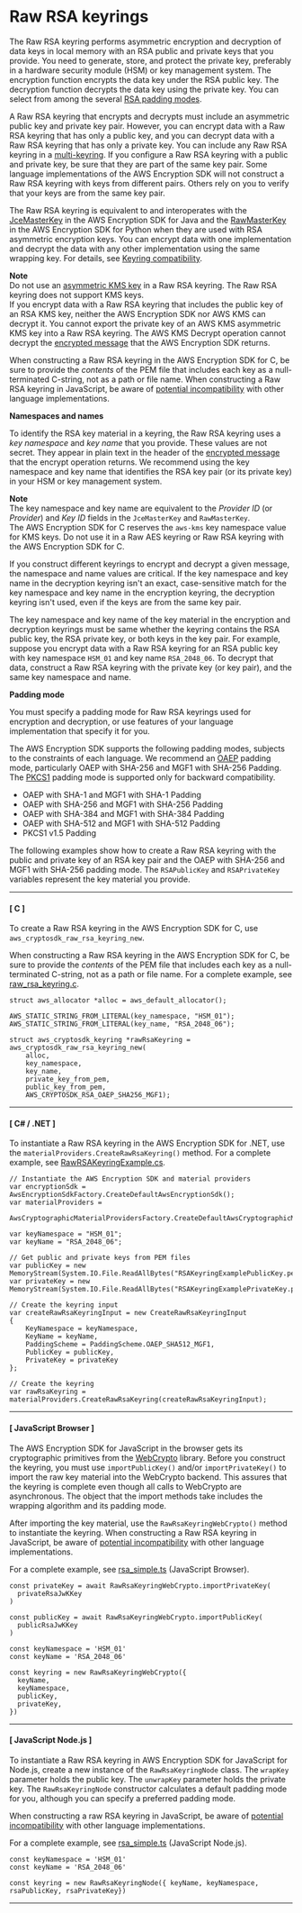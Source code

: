 # Raw RSA keyrings<a name="use-raw-rsa-keyring"></a>

The Raw RSA keyring performs asymmetric encryption and decryption of data keys in local memory with an RSA public and private keys that you provide\. You need to generate, store, and protect the private key, preferably in a hardware security module \(HSM\) or key management system\. The encryption function encrypts the data key under the RSA public key\. The decryption function decrypts the data key using the private key\. You can select from among the several [RSA padding modes](https://github.com/aws/aws-encryption-sdk-c/blob/master/include/aws/cryptosdk/cipher.h)\.

A Raw RSA keyring that encrypts and decrypts must include an asymmetric public key and private key pair\. However, you can encrypt data with a Raw RSA keyring that has only a public key, and you can decrypt data with a Raw RSA keyring that has only a private key\. You can include any Raw RSA keyring in a [multi\-keyring](use-multi-keyring.md)\. If you configure a Raw RSA keyring with a public and private key, be sure that they are part of the same key pair\. Some language implementations of the AWS Encryption SDK will not construct a Raw RSA keyring with keys from different pairs\. Others rely on you to verify that your keys are from the same key pair\.

 The Raw RSA keyring is equivalent to and interoperates with the [JceMasterKey](https://aws.github.io/aws-encryption-sdk-java/com/amazonaws/encryptionsdk/jce/JceMasterKey.html) in the AWS Encryption SDK for Java and the [RawMasterKey](https://aws-encryption-sdk-python.readthedocs.io/en/latest/generated/aws_encryption_sdk.key_providers.raw.html#aws_encryption_sdk.key_providers.raw.RawMasterKey) in the AWS Encryption SDK for Python when they are used with RSA asymmetric encryption keys\. You can encrypt data with one implementation and decrypt the data with any other implementation using the same wrapping key\. For details, see [Keyring compatibility](keyring-compatibility.md)\.

**Note**  
Do not use an [asymmetric KMS key](https://docs.aws.amazon.com/kms/latest/developerguide/symm-asymm-concepts.html#asymmetric-cmks) in a Raw RSA keyring\. The Raw RSA keyring does not support KMS keys\.  
If you encrypt data with a Raw RSA keyring that includes the public key of an RSA KMS key, neither the AWS Encryption SDK nor AWS KMS can decrypt it\. You cannot export the private key of an AWS KMS asymmetric KMS key into a Raw RSA keyring\. The AWS KMS Decrypt operation cannot decrypt the [encrypted message](concepts.md#message) that the AWS Encryption SDK returns\.

When constructing a Raw RSA keyring in the AWS Encryption SDK for C, be sure to provide the *contents* of the PEM file that includes each key as a null\-terminated C\-string, not as a path or file name\. When constructing a Raw RSA keyring in JavaScript, be aware of [potential incompatibility](javascript-compatibility.md) with other language implementations\.

**Namespaces and names**

To identify the RSA key material in a keyring, the Raw RSA keyring uses a *key namespace* and *key name* that you provide\. These values are not secret\. They appear in plain text in the header of the [encrypted message](concepts.md#message) that the encrypt operation returns\. We recommend using the key namespace and key name that identifies the RSA key pair \(or its private key\) in your HSM or key management system\.

**Note**  
The key namespace and key name are equivalent to the *Provider ID* \(or *Provider*\) and *Key ID* fields in the `JceMasterKey` and `RawMasterKey`\.   
The AWS Encryption SDK for C reserves the `aws-kms` key namespace value for KMS keys\. Do not use it in a Raw AES keyring or Raw RSA keyring with the AWS Encryption SDK for C\.

If you construct different keyrings to encrypt and decrypt a given message, the namespace and name values are critical\. If the key namespace and key name in the decryption keyring isn't an exact, case\-sensitive match for the key namespace and key name in the encryption keyring, the decryption keyring isn't used, even if the keys are from the same key pair\.

The key namespace and key name of the key material in the encryption and decryption keyrings must be same whether the keyring contains the RSA public key, the RSA private key, or both keys in the key pair\. For example, suppose you encrypt data with a Raw RSA keyring for an RSA public key with key namespace `HSM_01` and key name `RSA_2048_06`\. To decrypt that data, construct a Raw RSA keyring with the private key \(or key pair\), and the same key namespace and name\.

**Padding mode**

You must specify a padding mode for Raw RSA keyrings used for encryption and decryption, or use features of your language implementation that specify it for you\.

The AWS Encryption SDK supports the following padding modes, subjects to the constraints of each language\. We recommend an [OAEP](https://tools.ietf.org/html/rfc8017#section-7.1) padding mode, particularly OAEP with SHA\-256 and MGF1 with SHA\-256 Padding\. The [PKCS1](https://tools.ietf.org/html/rfc8017#section-7.2) padding mode is supported only for backward compatibility\.
+ OAEP with SHA\-1 and MGF1 with SHA\-1 Padding
+ OAEP with SHA\-256 and MGF1 with SHA\-256 Padding
+ OAEP with SHA\-384 and MGF1 with SHA\-384 Padding
+ OAEP with SHA\-512 and MGF1 with SHA\-512 Padding
+ PKCS1 v1\.5 Padding 

The following examples show how to create a Raw RSA keyring with the public and private key of an RSA key pair and the OAEP with SHA\-256 and MGF1 with SHA\-256 padding mode\. The `RSAPublicKey` and `RSAPrivateKey` variables represent the key material you provide\.

------
#### [ C ]

To create a Raw RSA keyring in the AWS Encryption SDK for C, use `aws_cryptosdk_raw_rsa_keyring_new`\. 

When constructing a Raw RSA keyring in the AWS Encryption SDK for C, be sure to provide the *contents* of the PEM file that includes each key as a null\-terminated C\-string, not as a path or file name\. For a complete example, see [raw\_rsa\_keyring\.c](https://github.com/aws/aws-encryption-sdk-c/blob/master/examples/raw_rsa_keyring.c)\.

```
struct aws_allocator *alloc = aws_default_allocator();

AWS_STATIC_STRING_FROM_LITERAL(key_namespace, "HSM_01");
AWS_STATIC_STRING_FROM_LITERAL(key_name, "RSA_2048_06");

struct aws_cryptosdk_keyring *rawRsaKeyring = aws_cryptosdk_raw_rsa_keyring_new(
    alloc,
    key_namespace,
    key_name,
    private_key_from_pem,
    public_key_from_pem,
    AWS_CRYPTOSDK_RSA_OAEP_SHA256_MGF1);
```

------
#### [ C\# / \.NET ]

To instantiate a Raw RSA keyring in the AWS Encryption SDK for \.NET, use the `materialProviders.CreateRawRsaKeyring()` method\. For a complete example, see [RawRSAKeyringExample\.cs](https://github.com/aws/aws-encryption-sdk-dafny/blob/mainline/aws-encryption-sdk-net/Examples/Keyring/RawRSAKeyringExample.cs)\.

```
// Instantiate the AWS Encryption SDK and material providers
var encryptionSdk = AwsEncryptionSdkFactory.CreateDefaultAwsEncryptionSdk();
var materialProviders =
    AwsCryptographicMaterialProvidersFactory.CreateDefaultAwsCryptographicMaterialProviders();

var keyNamespace = "HSM_01";
var keyName = "RSA_2048_06";

// Get public and private keys from PEM files
var publicKey = new MemoryStream(System.IO.File.ReadAllBytes("RSAKeyringExamplePublicKey.pem"));
var privateKey = new MemoryStream(System.IO.File.ReadAllBytes("RSAKeyringExamplePrivateKey.pem"));

// Create the keyring input
var createRawRsaKeyringInput = new CreateRawRsaKeyringInput
{
    KeyNamespace = keyNamespace,
    KeyName = keyName,
    PaddingScheme = PaddingScheme.OAEP_SHA512_MGF1,
    PublicKey = publicKey,
    PrivateKey = privateKey
};

// Create the keyring
var rawRsaKeyring = materialProviders.CreateRawRsaKeyring(createRawRsaKeyringInput);
```

------
#### [ JavaScript Browser ]

The AWS Encryption SDK for JavaScript in the browser gets its cryptographic primitives from the [WebCrypto](https://developer.mozilla.org/en-US/docs/Web/API/Web_Crypto_API) library\. Before you construct the keyring, you must use `importPublicKey()` and/or `importPrivateKey()` to import the raw key material into the WebCrypto backend\. This assures that the keyring is complete even though all calls to WebCrypto are asynchronous\. The object that the import methods take includes the wrapping algorithm and its padding mode\.

After importing the key material, use the `RawRsaKeyringWebCrypto()` method to instantiate the keyring\. When constructing a Raw RSA keyring in JavaScript, be aware of [potential incompatibility](javascript-compatibility.md) with other language implementations\.

For a complete example, see [rsa\_simple\.ts](https://github.com/aws/aws-encryption-sdk-javascript/blob/master/modules/example-browser/src/rsa_simple.ts) \(JavaScript Browser\)\.

```
const privateKey = await RawRsaKeyringWebCrypto.importPrivateKey(
  privateRsaJwKKey
)

const publicKey = await RawRsaKeyringWebCrypto.importPublicKey(
  publicRsaJwKKey
)

const keyNamespace = 'HSM_01'
const keyName = 'RSA_2048_06'

const keyring = new RawRsaKeyringWebCrypto({
  keyName,
  keyNamespace,
  publicKey,
  privateKey,
})
```

------
#### [ JavaScript Node\.js ]

To instantiate a Raw RSA keyring in AWS Encryption SDK for JavaScript for Node\.js, create a new instance of the `RawRsaKeyringNode` class\. The `wrapKey` parameter holds the public key\. The `unwrapKey` parameter holds the private key\. The `RawRsaKeyringNode` constructor calculates a default padding mode for you, although you can specify a preferred padding mode\.

When constructing a raw RSA keyring in JavaScript, be aware of [potential incompatibility](javascript-compatibility.md) with other language implementations\.

For a complete example, see [rsa\_simple\.ts](https://github.com/aws/aws-encryption-sdk-javascript/blob/master/modules/example-node/src/rsa_simple.ts) \(JavaScript Node\.js\)\. 

```
const keyNamespace = 'HSM_01'
const keyName = 'RSA_2048_06'

const keyring = new RawRsaKeyringNode({ keyName, keyNamespace, rsaPublicKey, rsaPrivateKey})
```

------